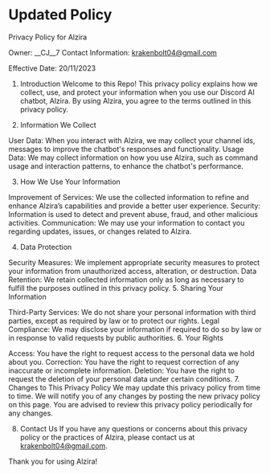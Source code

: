 
# Updated Policy

Privacy Policy for Alzira

Owner: __CJ__7
Contact Information: krakenbolt04@gmail.com

Effective Date: 20/11/2023

1. Introduction
Welcome to this Repo! This privacy policy explains how we collect, use, and protect your information when you use our Discord AI chatbot, Alzira. By using Alzira, you agree to the terms outlined in this privacy policy.

2. Information We Collect

User Data: When you interact with Alzira, we may collect your channel ids, messages to improve the chatbot's responses and functionality.
Usage Data: We may collect information on how you use Alzira, such as command usage and interaction patterns, to enhance the chatbot's performance.

3. How We Use Your Information

Improvement of Services: We use the collected information to refine and enhance Alzira’s capabilities and provide a better user experience.
Security: Information is used to detect and prevent abuse, fraud, and other malicious activities.
Communication: We may use your information to contact you regarding updates, issues, or changes related to Alzira.

4. Data Protection

Security Measures: We implement appropriate security measures to protect your information from unauthorized access, alteration, or destruction.
Data Retention: We retain collected information only as long as necessary to fulfill the purposes outlined in this privacy policy.
5. Sharing Your Information

Third-Party Services: We do not share your personal information with third parties, except as required by law or to protect our rights.
Legal Compliance: We may disclose your information if required to do so by law or in response to valid requests by public authorities.
6. Your Rights

Access: You have the right to request access to the personal data we hold about you.
Correction: You have the right to request correction of any inaccurate or incomplete information.
Deletion: You have the right to request the deletion of your personal data under certain conditions.
7. Changes to This Privacy Policy
We may update this privacy policy from time to time. We will notify you of any changes by posting the new privacy policy on this page. You are advised to review this privacy policy periodically for any changes.

8. Contact Us
If you have any questions or concerns about this privacy policy or the practices of Alzira, please contact us at krakenbolt04@gmail.com.

Thank you for using Alzira!
